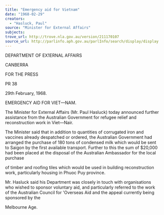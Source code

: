 ```yaml
---
title: "Emergency aid for Vietnam"
date: "1968-02-29"
creators:
  - "Hasluck, Paul"
source: "Minister for External Affairs"
subjects:
trove_url: http://trove.nla.gov.au/version/211170107
source_url: http://parlinfo.aph.gov.au/parlInfo/search/display/display.w3p;query=Id%3A%22media/pressrel/776667%22
---
```


 DEPARTMENT OF EX1ERNAL AFFAIRS

 CANBERRA

 FOR THE PRESS

 PR 38

 29th February, 1968.

 EMERGENCY AID FOR VIET—NAM.

 The Minister for External Affairs (Mr. Paul Hasluck) today announced further assistance from the Australian Government for refugee relief and reconstruction work in Viet—Nair.

 The Minister said that in addition to quantities of corrugated iron and vaccines already despatched or ordered, the Australian Government had arranged the purchase of 180 tons of condensed milk which would be sent to Saigon by the first available transport. Further to this the sum of $20,000 had been placed at the disposal of the Australian Ambassador for the local purchase

 of timber and roofing tiles which would be used in building reconstruction work, particularly housing in Phuoc Puy province.

 Mr. Hasluck said his Department was closely in touch with organisations who wished to sponsor voluntary aid, and particularly referred to the work of the Australian Council for 'Overseas Aid and the appeal currently being sponsored by the

 Melbourne Age.

